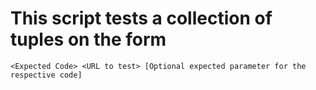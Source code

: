 # This script tests a collection of tuples on the form
```<Expected Code> <URL to test> [Optional expected parameter for the respective code]```

